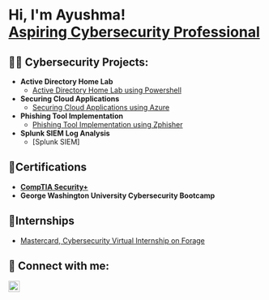 <h1>Hi, I'm Ayushma! <br/><a href="https://www.linkedin.com/in/ayushma-k/">Aspiring Cybersecurity Professional</a></h1>

<h2>👩‍💻 Cybersecurity Projects:</h2>

- <b>Active Directory Home Lab</b>
  - [Active Directory Home Lab using Powershell](https://github.com/ayushmak7/ActiveDirectoryHomeLab/)
- <b>Securing Cloud Applications</b>
  - [Securing Cloud Applications using Azure](https://github.com/ayushmak7/Securing-Cloud-Apps-Azure/)
- <b>Phishing Tool Implementation</b>
  - [Phishing Tool Implementation using Zphisher](https://github.com/ayushmak7/Phishing-Tool-Implementation/)
- <b>Splunk SIEM Log Analysis</b>
  - [Splunk SIEM]
 
<h2>📄Certifications</h2>

- <b>[CompTIA Security+](https://www.credly.com/badges/c875f98a-f22a-49a4-a730-312b16f85a06/public_url)
- George Washington University Cybersecurity Bootcamp</b>

<h2>💼Internships</h2>

- [Mastercard, Cybersecurity Virtual Internship on Forage](https://drive.google.com/file/d/1Wyu-_Ut326uaKy6RiefUdE6SaLw4puCb/view?usp=sharing)

  
<h2> 🤳 Connect with me:</h2>

[<img align="left" alt="ayushma-k | LinkedIn" width="22px" src="https://cdn.jsdelivr.net/npm/simple-icons@v3/icons/linkedin.svg" />][linkedin]

[linkedin]: https://linkedin.com/in/ayushma-k/




